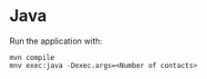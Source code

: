 # Java

Run the application with:

```
mvn compile
mnv exec:java -Dexec.args=<Number of contacts>
```
